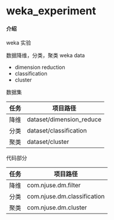 # weka_experiment

#### 介绍

weka 实验

数据降维，分类，聚类
weka data

- dimension reduction
- classification
- cluster

数据集

| 任务 | 项目路径                     |
| ---- |--------------------------|
| 降维 | dataset/dimension_reduce |
| 分类 | dataset/classification   |
| 聚类 | dataset/cluster          |

代码部分

| 任务 | 项目路径                                     |
| ---- |------------------------------------------|
| 降维 | com.njuse.dm.filter |
| 分类 | com.njuse.dm.classification              |
| 聚类 | com.njuse.dm.cluster                     |

